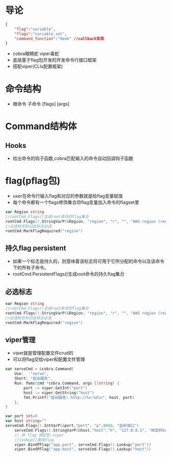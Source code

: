 # 导论
```json
{
    "flag":"variable",
    "flags":"variable_set",
    "command_function":"Hook" //callback实现
}
```
- cobra眼睛蛇 viper毒蛇
- 底层基于flag包开发的开发命令行接口框架
- 搭配viper(CLIs配置框架)

# 命令结构
- 根命令 子命令 [flags] [args]

# Command结构体

## Hooks
- 给出命令的钩子函数,cobra匹配输入的命令自动回调钩子函数


# flag(pflag包)
- user在命令行输入flag和对应的参数就是给flag变量赋值
- 每个命令都有一个flags修饰集合将flag变量加入命令的flagset里
```go
var Region string
//rootCmd.Flags()生成root命令的flag集合
rootCmd.Flags().StringVarP(&Region, "region", "r", "", "AWS region (required)")
//必选标志标记此标志必选
rootCmd.MarkFlagRequired("region")
```

## 持久flag persistent
- 如果一个标志是持久的，则意味着该标志将可用于它所分配的命令以及该命令下的所有子命令。
- rootCmd.PersistentFlags()生成root命令的持久flag集合

## 必选标志
```go
var Region string
//rootCmd.Flags()生成root命令的flag集合
rootCmd.Flags().StringVarP(&Region, "region", "r", "", "AWS region (required)")
//必选标志标记此标志必选
rootCmd.MarkFlagRequired("region")


```

## viper管理
- viper就是管理配置文件crud的
- 可以将flag交给viper和配置文件管理
```go
var serveCmd = &cobra.Command{
	Use:   "serve",
	Short: "启动服务",
	Run: func(cmd *cobra.Command, args []string) {
		port := viper.GetInt("port")
		host := viper.GetString("host")
		fmt.Printf("启动服务: http://%s:%d\n", host, port)
	},
}

var port int=0
var host string=""
serveCmd.Flags().IntVarP(&port,"port", "p",8080, "监听端口")
	serveCmd.Flags().StringVarP(&host,"host","h", "127.0.0.1", "绑定的host")
	// 将 flag 绑定到 viper
    //lookup()查找flag
	viper.BindPFlag("app.port", serveCmd.Flags().Lookup("port"))
	viper.BindPFlag("app.host", serveCmd.Flags().Lookup("host"))

```


